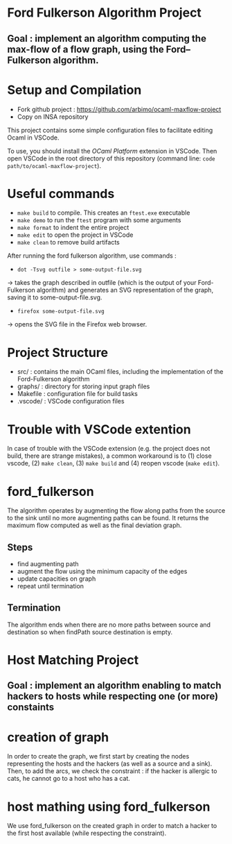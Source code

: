 # Ford Fulkerson Algorithm Project

## Goal : implement an algorithm computing the max-flow of a flow graph, using the Ford–Fulkerson algorithm.

# Setup and Compilation

- Fork github project : https://github.com/arbimo/ocaml-maxflow-project
- Copy on INSA repository

This project contains some simple configuration files to facilitate editing Ocaml in VSCode.

To use, you should install the *OCaml Platform* extension in VSCode.
Then open VSCode in the root directory of this repository (command line: `code path/to/ocaml-maxflow-project`).


# Useful commands

 - `make build` to compile. This creates an `ftest.exe` executable
 - `make demo` to run the `ftest` program with some arguments
 - `make format` to indent the entire project
 - `make edit` to open the project in VSCode
 - `make clean` to remove build artifacts

After running the ford fulkerson algorithm, use commands :

- `dot -Tsvg outfile > some-output-file.svg`  

 -> takes the graph described in outfile (which is the output of your Ford-Fulkerson algorithm) and generates an SVG representation of the graph, saving it to some-output-file.svg.

- `firefox some-output-file.svg`

->  opens the SVG file in the Firefox web browser. 



# Project Structure

- src/           : contains the main OCaml files, including the implementation of the Ford-Fulkerson algorithm
- graphs/        : directory for storing input graph files
- Makefile       : configuration file for build tasks
- .vscode/       : VSCode configuration files


# Trouble with VSCode extention 

In case of trouble with the VSCode extension (e.g. the project does not build, there are strange mistakes), a common workaround is to (1) close vscode, (2) `make clean`, (3) `make build` and (4) reopen vscode (`make edit`).


# ford_fulkerson

The algorithm operates by augmenting the flow along paths from the source to the sink until no more augmenting paths can be found. It returns the maximum flow computed as well as the final deviation graph.

## Steps
- find augmenting path
- augment the flow using the minimum capacity of the edges
- update capacities on graph
- repeat until termination

## Termination
The algorithm ends when there are no more paths between source and destination so when findPath source destination is empty. 



# Host Matching Project 

## Goal : implement an algorithm enabling to match hackers to hosts while respecting one (or more) constaints

# creation of graph

In order to create the graph, we first start by creating the nodes representing the hosts and the hackers (as well as a source and a sink). Then, to add the arcs, we check the constraint : if the hacker is allergic to cats, he cannot go to a host who has a cat. 

# host mathing using ford_fulkerson

We use ford_fulkerson on the created graph in order to match a hacker to the first host available (while respecting the constraint). 

